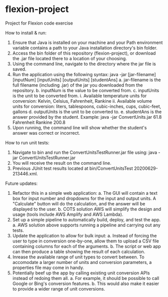 # flexion-project
Project for Flexion code exercise


How to install & run: 
1. Ensure that Java is installed on your machine and your Path environment 
variable contains a path to your Java installation directory's bin folder.
2. Access the bin folder of this repository (flexion-project), or download the 
.jar file located there to a location of your choosing.
3. Using the command line, navigate to the directory where the jar file is
saved.
4. Run the application using the following syntax:
   java -jar [jar-filename] [inputNum] [inputUnits] [outputUnits] [studentAns]
   a. jar-filename is the full filename (including .jar) of the jar you 
      downloaded from the repository.
   b. inputNum is the value to be converted from.
   c. inputUnits is the unit to be converted from.
      i. Available temperature units for conversion: 
         Kelvin, Celsius, Fahrenheit, Rankine
      ii. Available volume units for conversion:
          liters, tablespoons, cubic-inches, cups, cubic-feet, gallons
   d. outputUnits is the unit to be converted to.
   e. studentAns is the answer provided by the student.
   Example: java -jar ConvertUnits.jar 61.8 Fahrenheit Rankine 200.8
5. Upon running, the command line will show whether the student's answer was
   correct or incorrect.


How to run unit tests: 
1. Navigate to bin and run the ConvertUnitsTestRunner.jar file using:
   java -jar ConvertUnitsTestRunner.jar
2. You will receive the result on the command line.
3. Previous JUnit test results located at bin/ConvertUnitsTest 20200629-213446.xml.
   
   
Future updates: 
1. Refactor this in a simple web application: 
   a. The GUI will contain a text box for input number and dropdowns for the 
      input and output units. A "Calculate" button will do the calculation, and
      the answer will be displayed to the user.
   b. COTS solution AWS will simplify the design and usage (tools include AWS
      Amplify and AWS Lambda).
2. Set up a simple pipeline to automatically build, deploy, and test the app. 
   a. AWS solution above supports running a pipeline and carrying out any tests.
3. Update the application to allow for bulk input: 
   a. Instead of forcing the user to type in conversion one-by-one, allow them
      to upload a CSV file containing columns for each of the arguments.
   b. The script or web app can then produce a table showing the result of each
      calculation. 
4. Inrease the available range of unit types to convert between. To accomodate 
   a larger number of units and conversion parameters, a properties file may
   come in handy. 
5. Potentially beef up the app by calling existing unit conversion APIs instead
   of redoing them all.
   a. For example, it should be possible to call Google or Bing's conversion
      features. 
   b. This would also make it easier to provide a wider range of unit 
      conversions. 
